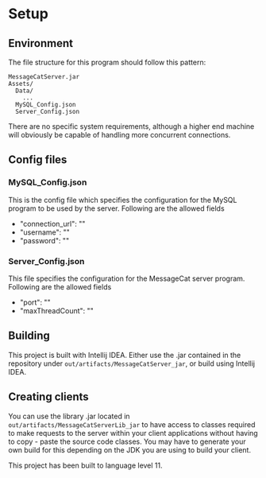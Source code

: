 # Setup

## Environment
The file structure for this program should follow this pattern:
```
MessageCatServer.jar
Assets/
  Data/
    ...
  MySQL_Config.json
  Server_Config.json
  ```
There are no specific system requirements, although a higher end machine will obviously be capable of handling more concurrent connections.

## Config files
### MySQL_Config.json
This is the config file which specifies the configuration for the MySQL program to be used by the server. Following are the allowed fields
 - "connection_url": "<jdbc url to MySQL server>"
 - "username": "<username>"
 - "password": "<password>"
  
### Server_Config.json
This file specifies the configuration for the MessageCat server program. Following are the allowed fields
 - "port": "<port>"
 - "maxThreadCount": "<number of handler threads>"

## Building
This project is built with Intellij IDEA. Either use the .jar contained in the repository under ```out/artifacts/MessageCatServer_jar```, or build using Intellij IDEA.

## Creating clients
You can use the library .jar located in ```out/artifacts/MessageCatServerLib_jar``` to have access to classes required to make requests to the server within your client applications without having to copy - paste the source code classes. You may have to generate your own build for this depending on the JDK you are using to build your client.

This project has been built to language level 11.